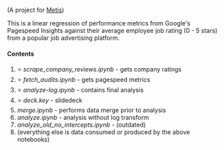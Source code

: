 (A project for [Metis](https://www.thisismetis.com/))

This is a linear regression of performance metrics from Google's Pagespeed Insights against their average employee job rating (0 - 5 stars) from a popular job advertising platform.

#### Contents
1. :star: _scrape_company_reviews.ipynb_ - gets company ratings
2. :star: _fetch_audits.ipynb_ - gets pagespeed metrics
3. :star: _analyze-log.ipynb_ - contains final analysis
4. :star: _deck.key_ - slidedeck
5. _merge.ipynb_ - performs data merge prior to analysis
6. _analyze.ipynb_ - analysis without log transform
7. _analyze_old_no_intercepts.ipynb_ - (outdated)
8. (everything else is data consumed or produced by the above notebooks)
